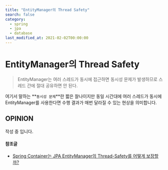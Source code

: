 ```yaml
---
title: "EntityManager의 Thread Safety"
search: false
category:
  - spring
  - jpa
  - database
last_modified_at: 2021-02-02T00:00:00
---
```


# EntityManager의 Thread Safety<br>

> EntityManager는 여러 스레드가 동시에 접근하면 동시성 문제가 발생하므로 스레드 간에 절대 공유하면 안 된다.

여기서 말하는 **`동시성 문제`**란 짧은 찰나이지만 동일 시간대에 여러 스레드가 동시에 EntityManager를 사용한다면 수행 결과가 매번 달라질 수 있는 현상을 의미합니다. 

## OPINION
작성 중 입니다.

#### 참조글
- [Spring Container는 JPA EntityManager의 Thread-Safety를 어떻게 보장할까?][thread-safety-blogLink]

[thread-safety-blogLink]: https://medium.com/@SlackBeck/spring-container%EB%8A%94-jpa-entitymanager%EC%9D%98-thread-safety%EB%A5%BC-%EC%96%B4%EB%96%BB%EA%B2%8C-%EB%B3%B4%EC%9E%A5%ED%95%A0%EA%B9%8C-1650473eeb64